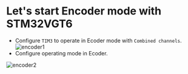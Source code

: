 # Let's start Encoder mode with STM32VGT6
- Configure `TIM3` to operate in Ecoder mode with `Combined channels`. 
![encoder1](https://github.com/DNZioo/STM32F407VGT6_Project/assets/132254089/89f046df-b5ff-403b-9797-0cb7f3b3675a)<br>
- Configure operating mode in Ecoder.<br>


![encoder2](https://github.com/DNZioo/STM32F407VGT6_Project/assets/132254089/de59fbe8-afdf-4fe5-8b88-9f7f643119a0)
